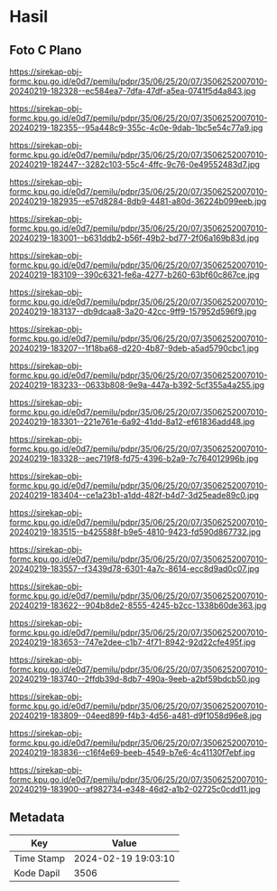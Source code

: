 # Hasil

## Foto C Plano

https://sirekap-obj-formc.kpu.go.id/e0d7/pemilu/pdpr/35/06/25/20/07/3506252007010-20240219-182328--ec584ea7-7dfa-47df-a5ea-0741f5d4a843.jpg

https://sirekap-obj-formc.kpu.go.id/e0d7/pemilu/pdpr/35/06/25/20/07/3506252007010-20240219-182355--95a448c9-355c-4c0e-9dab-1bc5e54c77a9.jpg

https://sirekap-obj-formc.kpu.go.id/e0d7/pemilu/pdpr/35/06/25/20/07/3506252007010-20240219-182447--3282c103-55c4-4ffc-9c76-0e49552483d7.jpg

https://sirekap-obj-formc.kpu.go.id/e0d7/pemilu/pdpr/35/06/25/20/07/3506252007010-20240219-182935--e57d8284-8db9-4481-a80d-36224b099eeb.jpg

https://sirekap-obj-formc.kpu.go.id/e0d7/pemilu/pdpr/35/06/25/20/07/3506252007010-20240219-183001--b631ddb2-b56f-49b2-bd77-2f06a169b83d.jpg

https://sirekap-obj-formc.kpu.go.id/e0d7/pemilu/pdpr/35/06/25/20/07/3506252007010-20240219-183109--390c6321-fe6a-4277-b260-63bf60c867ce.jpg

https://sirekap-obj-formc.kpu.go.id/e0d7/pemilu/pdpr/35/06/25/20/07/3506252007010-20240219-183137--db9dcaa8-3a20-42cc-9ff9-157952d596f9.jpg

https://sirekap-obj-formc.kpu.go.id/e0d7/pemilu/pdpr/35/06/25/20/07/3506252007010-20240219-183207--1f18ba68-d220-4b87-9deb-a5ad5790cbc1.jpg

https://sirekap-obj-formc.kpu.go.id/e0d7/pemilu/pdpr/35/06/25/20/07/3506252007010-20240219-183233--0633b808-9e9a-447a-b392-5cf355a4a255.jpg

https://sirekap-obj-formc.kpu.go.id/e0d7/pemilu/pdpr/35/06/25/20/07/3506252007010-20240219-183301--221e761e-6a92-41dd-8a12-ef61836add48.jpg

https://sirekap-obj-formc.kpu.go.id/e0d7/pemilu/pdpr/35/06/25/20/07/3506252007010-20240219-183328--aec719f8-fd75-4396-b2a9-7c764012996b.jpg

https://sirekap-obj-formc.kpu.go.id/e0d7/pemilu/pdpr/35/06/25/20/07/3506252007010-20240219-183404--ce1a23b1-a1dd-482f-b4d7-3d25eade89c0.jpg

https://sirekap-obj-formc.kpu.go.id/e0d7/pemilu/pdpr/35/06/25/20/07/3506252007010-20240219-183515--b425588f-b9e5-4810-9423-fd590d867732.jpg

https://sirekap-obj-formc.kpu.go.id/e0d7/pemilu/pdpr/35/06/25/20/07/3506252007010-20240219-183557--f3439d78-6301-4a7c-8614-ecc8d9ad0c07.jpg

https://sirekap-obj-formc.kpu.go.id/e0d7/pemilu/pdpr/35/06/25/20/07/3506252007010-20240219-183622--904b8de2-8555-4245-b2cc-1338b60de363.jpg

https://sirekap-obj-formc.kpu.go.id/e0d7/pemilu/pdpr/35/06/25/20/07/3506252007010-20240219-183653--747e2dee-c1b7-4f71-8942-92d22cfe495f.jpg

https://sirekap-obj-formc.kpu.go.id/e0d7/pemilu/pdpr/35/06/25/20/07/3506252007010-20240219-183740--2ffdb39d-8db7-490a-9eeb-a2bf59bdcb50.jpg

https://sirekap-obj-formc.kpu.go.id/e0d7/pemilu/pdpr/35/06/25/20/07/3506252007010-20240219-183809--04eed899-f4b3-4d56-a481-d9f1058d96e8.jpg

https://sirekap-obj-formc.kpu.go.id/e0d7/pemilu/pdpr/35/06/25/20/07/3506252007010-20240219-183836--c16f4e69-beeb-4549-b7e6-4c41130f7ebf.jpg

https://sirekap-obj-formc.kpu.go.id/e0d7/pemilu/pdpr/35/06/25/20/07/3506252007010-20240219-183900--af982734-e348-46d2-a1b2-02725c0cdd11.jpg


## Metadata

| Key        | Value               |
| ---------- | ------------------- |
| Time Stamp | 2024-02-19 19:03:10 |
| Kode Dapil | 3506                |



